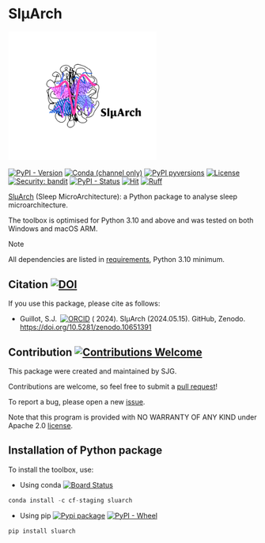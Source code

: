 # SlµArch

<img src="./docs/SluArch_logo.png" width="300"/>

[![PyPI - Version](https://img.shields.io/pypi/v/SleeVop?logo=pypi)](https://pypi.python.org/pypi/SluArch)
[![Conda (channel only)](https://img.shields.io/conda/vn/conda-forge/SluArch?logo=anaconda&color=green)](https://anaconda.org/conda-forge/SluArch)
[![PyPI pyversions](https://img.shields.io/pypi/pyversions/SluArch.svg?logo=python)](https://pypi.python.org/pypi/SluArch)
[![License](https://img.shields.io/github/license/sjg2203/SluArch?logo=apache)](https://github.com/sjg2203/SluArch/blob/main/LICENSE)
[![Security: bandit](https://img.shields.io/badge/security-bandit-yellow.svg)](https://github.com/PyCQA/bandit)
[![PyPI - Status](https://img.shields.io/pypi/status/SlµArch)](https://pypi.python.org/pypi/SlµArch)
[![Hit](https://img.shields.io/endpoint?url=https%3A%2F%2Fhits.dwyl.com%2Fsjg2203%2FSluArch.svg&color=red)](http://hits.dwyl.com/sjg2203/SluArch)
[![Ruff](https://img.shields.io/endpoint?url=https://raw.githubusercontent.com/astral-sh/ruff/main/assets/badge/v2.json)](https://github.com/astral-sh/ruff)

[SlµArch](https://github.com/sjg2203/SluArch) (Sleep MicroArchitecture): a Python package to analyse sleep microarchitecture.

The toolbox is optimised for Python 3.10 and above and was tested on both Windows and macOS ARM.

> [!NOTE]
> All dependencies are listed in [requirements](docs/requirements.txt), Python 3.10 minimum.

## Citation [![DOI](https://zenodo.org/badge/DOI/10.5281/zenodo.10651391.svg)](https://doi.org/10.5281/zenodo.10651391)

If you use this package, please cite as follows:

- Guillot,
  S.J.<a id="cy-effective-orcid-url" class="underline" href="https://orcid.org/0000-0002-1623-7091" target="orcid.widget" rel="me noopener noreferrer" style="vertical-align: top"><img src="https://orcid.org/sites/default/files/images/orcid_16x16.png" style="width: 1em; margin-inline-start: 0.5em" alt="ORCID"/></a> (
  2024). SlµArch (2024.05.15). GitHub, Zenodo. https://doi.org/10.5281/zenodo.10651391

## Contribution [![Contributions Welcome](https://img.shields.io/badge/contributions-welcome-brightgreen.svg?style=flat)](https://github.com/sjg2203/SluArch/issues)

This package were created and maintained by SJG.

Contributions are welcome, so feel free to submit a [pull request](https://github.com/sjg2203/SluArch/pulls)!

To report a bug, please open a new [issue](https://github.com/sjg2203/SluArch/issues).

Note that this program is provided with NO WARRANTY OF ANY KIND under Apache 2.0 [license](LICENSE).

## Installation of Python package

To install the toolbox, use:

- Using
  conda [![Board Status](https://dev.azure.com/conda-forge/feedstock-builds/_apis/build/status/sluarch-feedstock?branchName=main)](https://anaconda.org/conda-forge/SluArch)

```python
conda install -c cf-staging sluarch
```

- Using
  pip [![Pypi package](https://github.com/sjg2203/SluArch/actions/workflows/pypi_publish.yml/badge.svg?branch=main)](https://github.com/sjg2203/SluArch/actions/workflows/pypi_publish.yml) [![PyPI - Wheel](https://img.shields.io/pypi/wheel/SluArch)](https://pypi.python.org/pypi/SluArch)

```python
pip install sluarch
```
